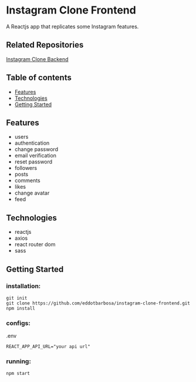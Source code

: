 # Instagram Clone Frontend

A Reactjs app that replicates some Instagram features.

## Related Repositories
[Instagram Clone Backend](https://github.com/eddotbarbosa/instagram-clone-backend)

## Table of contents
* [Features](#Features)
* [Technologies](#technologies)
* [Getting Started](#Getting-Started)

## Features
* users
* authentication
* change password
* email verification
* reset password
* followers
* posts
* comments
* likes
* change avatar
* feed

## Technologies
* reactjs
* axios
* react router dom
* sass


## Getting Started
### installation:
```
git init
git clone https://github.com/eddotbarbosa/instagram-clone-frontend.git
npm install
```
### configs:
.env
```
REACT_APP_API_URL="your api url"
```
### running:
```
npm start
```
